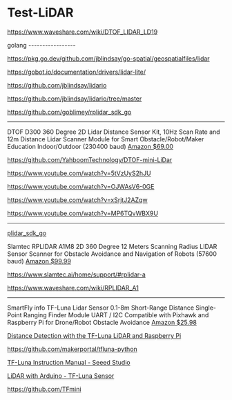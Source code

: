 # Test-LiDAR

https://www.waveshare.com/wiki/DTOF_LIDAR_LD19

golang -----------------

https://pkg.go.dev/github.com/jblindsay/go-spatial/geospatialfiles/lidar

https://gobot.io/documentation/drivers/lidar-lite/

https://github.com/jblindsay/lidario

https://github.com/jblindsay/lidario/tree/master

https://github.com/goblimey/rplidar_sdk_go

---------------------------

DTOF D300 360 Degree 2D Lidar Distance Sensor Kit, 10Hz Scan Rate and 12m Distance Lidar Scanner Module for Smart Obstacle/Robot/Maker Education Indoor/Outdoor  (230400 baud)
[Amazon $69.00 ](https://www.amazon.com/DTOF-D300-Distance-Obstacle-Education/dp/B0B1V8D36H/ref=sr_1_44?keywords=WayPonDEV&qid=1691066606&sr=8-44)

https://github.com/YahboomTechnology/DTOF-mini-LiDar

https://www.youtube.com/watch?v=5tVzUyS2hJU

https://www.youtube.com/watch?v=OJWAsV6-0GE

https://www.youtube.com/watch?v=xSrjtJ2AZqw 

https://www.youtube.com/watch?v=MP6TQvWBX9U

---------------------------

[ plidar_sdk_go]( https://github.com/goblimey/rplidar_sdk_go)

Slamtec RPLIDAR A1M8 2D 360 Degree 12 Meters Scanning Radius LIDAR Sensor Scanner for Obstacle Avoidance and Navigation of Robots (57600 baud)
[ Amazon $99.99  ](https://www.amazon.com/Slamtec-RPLIDAR-Scanning-Avoidance-Navigation/dp/B07TJW5SXF/ref=asc_df_B07TJW5SXF/?tag=hyprod-20&linkCode=df0&hvadid=385584089652&hvpos=&hvnetw=g&hvrand=17746036695425600631&hvpone=&hvptwo=&hvqmt=&hvdev=c&hvdvcmdl=&hvlocint=&hvlocphy=1023756&hvtargid=pla-833793200531&psc=1&tag=&ref=&adgrpid=76780761017&hvpone=&hvptwo=&hvadid=385584089652&hvpos=&hvnetw=g&hvrand=17746036695425600631&hvqmt=&hvdev=c&hvdvcmdl=&hvlocint=&hvlocphy=1023756&hvtargid=pla-833793200531 )



https://www.slamtec.ai/home/support/#rplidar-a

https://www.waveshare.com/wiki/RPLIDAR_A1

---------------------------

SmartFly info TF-Luna Lidar Sensor 0.1-8m Short-Range Distance Single-Point Ranging Finder Module UART / I2C Compatible with Pixhawk and Raspberry Pi for Drone/Robot Obstacle Avoidance
[ Amazon $25.98 ](https://www.amazon.com/gp/product/B08F55QTWP/ref=ppx_yo_dt_b_search_asin_title?ie=UTF8&th=1)

[ Distance Detection with the TF-Luna LiDAR and Raspberry Pi ]( https://makersportal.com/blog/distance-detection-with-the-tf-luna-lidar-and-raspberry-pi)

https://github.com/makerportal/tfluna-python

[TF-Luna Instruction Manual - Seeed Studio ](https://files.seeedstudio.com/wiki/Grove-TF_Mini_LiDAR/res/SJ-PM-TF-Luna-A03-Product-Manual.pdf )

[LiDAR with Arduino - TF-Luna Sensor ]( https://www.youtube.com/watch?v=QMW1H0owzdY&t=8s)

https://github.com/TFmini

